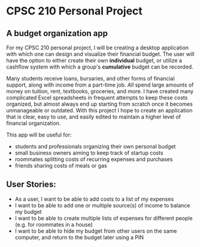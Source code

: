 # CPSC 210 Personal Project

## A budget organization app


For my CPSC 210 personal project, I will be creating a desktop application with which one can design and visualize their
financial budget. The user will have the option to either create their own **individual** budget, or utilize a cashflow
system with which a group's **cumulative** budget can be recorded. 

Many students receive loans, bursaries, and other forms of financial support, along with income from a part-time job. 
*All* spend large amounts of money on tuition, rent, textbooks, groceries, and more. I have created many complicated
Excel spreadsheets in frequent attempts to keep these costs organized, but almost always end up starting from scratch 
once it becomes unmanageable or outdated. With this project I hope to create an application that is clear, easy to use, 
and easily edited to maintain a higher level of financial organization. 

This app will be useful for: 
- students and professionals organizing their own personal budget
- small business owners aiming to keep track of startup costs
- roommates splitting costs of recurring expenses and purchases
- friends sharing costs of meals or gas


## User Stories:
- As a user, I want to be able to add costs to a list of my expenses
- I want to be able to add one or multiple source(s) of income to balance my budget
- I want to be able to create multiple lists of expenses for different people (e.g. for roommates in a house)
- I want to be able to hide my budget from other users on the same computer, and return to the budget later using a PIN
